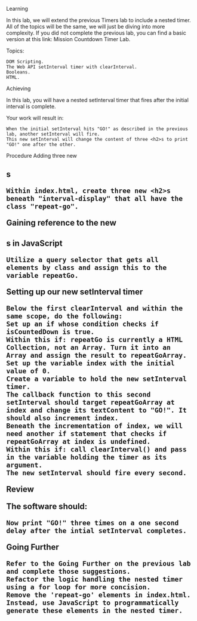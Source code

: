 Learning

In this lab, we will extend the previous Timers lab to include a nested timer. All of the topics will be the same, we will just be diving into more complexity. If you did not complete the previous lab, you can find a basic version at this link: Mission Countdown Timer Lab.

Topics:

    DOM Scripting.
    The Web API setInterval timer with clearInterval.
    Booleans.
    HTML.

Achieving

In this lab, you will have a nested setInterval timer that fires after the initial interval is complete.

Your work will result in:

    When the initial setInterval hits "GO!" as described in the previous lab, another setInterval will fire.
    This new setInterval will change the content of three <h2>s to print "GO!" one after the other.

Procedure
Adding three new <h2>s

    Within index.html, create three new <h2>s beneath "interval-display" that all have the class "repeat-go".

Gaining reference to the new <h2>s in JavaScript

    Utilize a query selector that gets all elements by class and assign this to the variable repeatGo.

Setting up our new setInterval timer

    Below the first clearInterval and within the same scope, do the following:
    Set up an if whose condition checks if isCountedDown is true.
    Within this if: repeatGo is currently a HTML Collection, not an Array. Turn it into an Array and assign the result to repeatGoArray.
    Set up the variable index with the initial value of 0.
    Create a variable to hold the new setInterval timer.
    The callback function to this second setInterval should target repeatGoArray at index and change its textContent to "GO!". It should also increment index.
    Beneath the incrementation of index, we will need another if statement that checks if repeatGoArray at index is undefined.
    Within this if: call clearInterval() and pass in the variable holding the timer as its argument.
    The new setInterval should fire every second.

Review

The software should:

    Now print "GO!" three times on a one second delay after the intial setInterval completes.

Going Further

    Refer to the Going Further on the previous lab and complete those suggestions.
    Refactor the logic handling the nested timer using a for loop for more concision.
    Remove the 'repeat-go' elements in index.html. Instead, use JavaScript to programmatically generate these elements in the nested timer.
